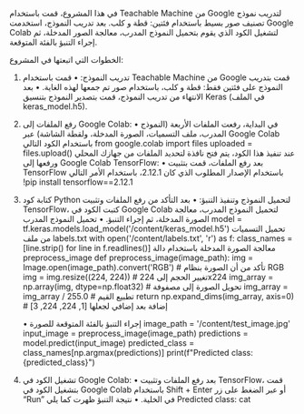 في هذا المشروع، قمت باستخدام Teachable Machine من Google لتدريب نموذج تصنيف صور بسيط باستخدام فئتين: قطة و كلب. بعد تدريب النموذج، استخدمت Google Colab لتشغيل الكود الذي يقوم بتحميل النموذج المدرب، معالجة الصور المدخلة، ثم إجراء التنبؤ بالفئة المتوقعة.

الخطوات التي اتبعتها في المشروع:

1. تدريب النموذج:
	•	قمت باستخدام Teachable Machine من Google
قمت بتدريب النموذج على فئتين فقط: قطة و كلب، باستخدام صور تم جمعها لهذه الغاية.
	•	بعد الانتهاء من تدريب النموذج، قمت بتصدير النموذج بتنسيق Keras (في الملف keras_model.h5).

2. رفع الملفات إلى Google Colab:
	•	في البداية، رفعت الملفات الأربعة (النموذج المدرب، ملف التسميات، الصورة المدخلة، ولقطة الشاشة) عبر Google Colab باستخدام الكود التالي
from google.colab import files
uploaded = files.upload()
عند تنفيذ هذا الكود، يتم فتح نافذة لتحديد الملفات من جهازك المحلي ورفعها إلى Google Colab
TensorFlow:
	•	بعد رفع الملفات، قمت بتثبيت TensorFlow باستخدام الإصدار المطلوب الذي كان 2.12.1، باستخدام الأمر التالي
!pip install tensorflow==2.12.1
4. كتابة كود Python لتحميل النموذج وتنفيذ التنبؤ:
	•	بعد التأكد من رفع الملفات وتثبيت TensorFlow، كتبت الكود في Google Colab لتحميل النموذج المدرب، معالجة الصورة المدخلة، ثم إجراء التنبؤ.
	•	تحميل النموذج المدرب
model = tf.keras.models.load_model('/content/keras_model.h5')
تحميل التسميات من ملف labels.txt
with open('/content/labels.txt', 'r') as f:
    class_names = [line.strip() for line in f.readlines()]
معالجة الصورة المدخلة باستخدام دالة preprocess_image
def preprocess_image(image_path):
    img = Image.open(image_path).convert('RGB')  # تأكد من أن الصورة بنظام RGB
    img = img.resize((224, 224))  # تغيير الحجم إلى 224x224
    img_array = np.array(img, dtype=np.float32)  # تحويل الصورة إلى مصفوفة
    img_array = img_array / 255.0  # تطبيع القيم
    return np.expand_dims(img_array, axis=0)  # إضافة بعد إضافي لجعلها [1, 224, 224, 3]

	•	إجراء التنبؤ بالفئة المتوقعة للصورة
image_path = '/content/test_image.jpg'
input_image = preprocess_image(image_path)
predictions = model.predict(input_image)
predicted_class = class_names[np.argmax(predictions)]
print(f"Predicted class: {predicted_class}")
5. تشغيل الكود في Google Colab:
	•	بعد رفع الملفات وتثبيت TensorFlow، قمت بتشغيل الكود في Google Colab باستخدام Shift + Enter أو عبر الضغط على زر “Run” في الخلية.
	•	نتيجة التنبؤ ظهرت كما يلي
Predicted class: cat
